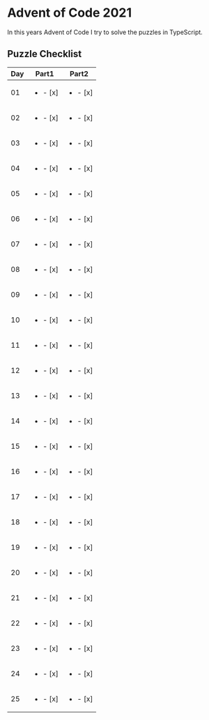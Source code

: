 # Advent of Code 2021

In this years Advent of Code I try to solve the puzzles in TypeScript.

## Puzzle Checklist

| Day | Part1 | Part2 |
|-----|-------|-------|
| 01  |  <ul><li>- [x] </li><ul>  |  <ul><li>- [x] </li><ul>  |
| 02  |  <ul><li>- [x] </li><ul>  |  <ul><li>- [x] </li><ul>  |
| 03  |  <ul><li>- [x] </li><ul>  |  <ul><li>- [x] </li><ul>  |
| 04  |  <ul><li>- [x] </li><ul>  |  <ul><li>- [x] </li><ul>  |
| 05  |  <ul><li>- [x] </li><ul>  |  <ul><li>- [x] </li><ul>  |
| 06  |  <ul><li>- [x] </li><ul>  |  <ul><li>- [x] </li><ul>  |
| 07  |  <ul><li>- [x] </li><ul>  |  <ul><li>- [x] </li><ul>  |
| 08  |  <ul><li>- [x] </li><ul>  |  <ul><li>- [x] </li><ul>  |
| 09  |  <ul><li>- [x] </li><ul>  |  <ul><li>- [x] </li><ul>  |
| 10  |  <ul><li>- [x] </li><ul>  |  <ul><li>- [x] </li><ul>  |
| 11  |  <ul><li>- [x] </li><ul>  |  <ul><li>- [x] </li><ul>  |
| 12  |  <ul><li>- [x] </li><ul>  |  <ul><li>- [x] </li><ul>  |
| 13  |  <ul><li>- [x] </li><ul>  |  <ul><li>- [x] </li><ul>  |
| 14  |  <ul><li>- [x] </li><ul>  |  <ul><li>- [x] </li><ul>  |
| 15  |  <ul><li>- [x] </li><ul>  |  <ul><li>- [x] </li><ul>  |
| 16  |  <ul><li>- [x] </li><ul>  |  <ul><li>- [x] </li><ul>  |
| 17  |  <ul><li>- [x] </li><ul>  |  <ul><li>- [x] </li><ul>  |
| 18  |  <ul><li>- [x] </li><ul>  |  <ul><li>- [x] </li><ul>  |
| 19  |  <ul><li>- [x] </li><ul>  |  <ul><li>- [x] </li><ul>  |
| 20  |  <ul><li>- [x] </li><ul>  |  <ul><li>- [x] </li><ul>  |
| 21  |  <ul><li>- [x] </li><ul>  |  <ul><li>- [x] </li><ul>  |
| 22  |  <ul><li>- [x] </li><ul>  |  <ul><li>- [x] </li><ul>  |
| 23  |  <ul><li>- [x] </li><ul>  |  <ul><li>- [x] </li><ul>  |
| 24  |  <ul><li>- [x] </li><ul>  |  <ul><li>- [x] </li><ul>  |
| 25  |  <ul><li>- [x] </li><ul>  |  <ul><li>- [x] </li><ul>  |